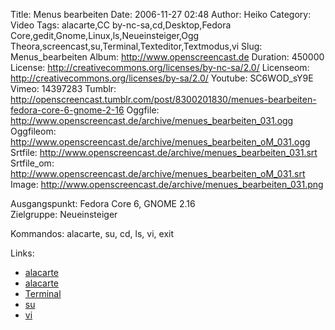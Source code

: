 Title: Menus bearbeiten
Date: 2006-11-27 02:48
Author: Heiko
Category: Video
Tags: alacarte,CC by-nc-sa,cd,Desktop,Fedora Core,gedit,Gnome,Linux,ls,Neueinsteiger,Ogg Theora,screencast,su,Terminal,Texteditor,Textmodus,vi
Slug: Menus_bearbeiten
Album: http://www.openscreencast.de
Duration: 450000
License: http://creativecommons.org/licenses/by-nc-sa/2.0/
Licenseom: http://creativecommons.org/licenses/by-sa/2.0/
Youtube: SC6WOD_sY9E
Vimeo: 14397283
Tumblr: http://openscreencast.tumblr.com/post/8300201830/menues-bearbeiten-fedora-core-6-gnome-2-16
Oggfile: http://www.openscreencast.de/archive/menues_bearbeiten_031.ogg
Oggfileom: http://www.openscreencast.de/archive/menues_bearbeiten_oM_031.ogg
Srtfile: http://www.openscreencast.de/archive/menues_bearbeiten_031.srt
Srtfile_om: http://www.openscreencast.de/archive/menues_bearbeiten_oM_031.srt
Image: http://www.openscreencast.de/archive/menues_bearbeiten_031.png

Ausgangspunkt: Fedora Core 6, GNOME 2.16  
Zielgruppe: Neueinsteiger  

Kommandos: alacarte, su, cd, ls, vi, exit

Links:

  * [alacarte](http://en.wikipedia.org/wiki/Alacarte)
  * [alacarte](http://fedorawiki.de/index.php/Gnome_Men%C3%BCs_editieren)
  * [Terminal](http://de.wikipedia.org/wiki/Terminalemulation)
  * [su](http://de.wikipedia.org/wiki/Su)
  * [vi](http://de.wikipedia.org/wiki/Vi)

